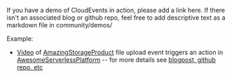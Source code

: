  If you have a demo of CloudEvents in action, please add a link here.
 If there isn't an associated blog or github repo, feel free to add
 descriptive text as a markdown file in community/demos/

Example:

* [Video]() of [AmazingStorageProduct]() file upload event triggers an
  action in [AwesomeServerlessPlatform]() -- for more details see
  [blogpost, github repo, etc]()

